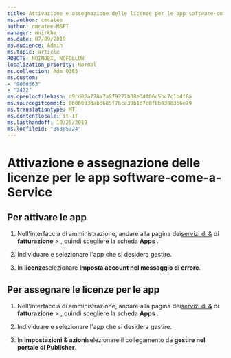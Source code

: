 ```yaml
---
title: Attivazione e assegnazione delle licenze per le app software-come-a-Service
ms.author: cmcatee
author: cmcatee-MSFT
manager: mnirkhe
ms.date: 07/09/2019
ms.audience: Admin
ms.topic: article
ROBOTS: NOINDEX, NOFOLLOW
localization_priority: Normal
ms.collection: Adm_O365
ms.custom:
- "9000563"
- "2422"
ms.openlocfilehash: d9cd02a778a7a979271b38e3df06c5bc7c1bdf6a
ms.sourcegitcommit: 0b06093dabd685f76cc39b1d7c0f8b03883b6e79
ms.translationtype: MT
ms.contentlocale: it-IT
ms.lasthandoff: 10/25/2019
ms.locfileid: "36385724"
---
```

# <a name="activate-and-assign-software-as-a-service-app-licenses"></a>Attivazione e assegnazione delle licenze per le app software-come-a-Service 

## <a name="to-activate-apps"></a>Per attivare le app

1. Nell'interfaccia di amministrazione, andare alla pagina dei[servizi di &](https://go.microsoft.com/fwlink/p/?linkid=842054) di **fatturazione** > , quindi scegliere la scheda **Apps** .

2. Individuare e selezionare l'app che si desidera gestire.

3. In **licenze**selezionare **Imposta account nel messaggio di errore**.  

## <a name="to-assign-app-licenses"></a>Per assegnare le licenze per le app

1. Nell'interfaccia di amministrazione, andare alla pagina dei[servizi di &](https://go.microsoft.com/fwlink/p/?linkid=842054) di **fatturazione** > , quindi scegliere la scheda **Apps** .

2. Individuare e selezionare l'app che si desidera gestire.  

3. In **impostazioni & azioni**selezionare il collegamento da **gestire nel portale di Publisher**.